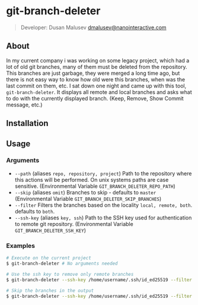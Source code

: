 # git-branch-deleter

> Developer: Dusan Malusev <dmalusev@nanointeractive.com>


## About

In my current company i was working on some legacy project, which had a lot of old git branches, many of them must be deleted from the repository. This branches 
are just garbage, they were merged a long time ago, but there is not easy way to know how old were this branches, when was the last commit on them, etc.
I sat down one night and came up with this tool, ```git-branch-deleter```. It displays all remote and local branches and asks what to do with the currently displayed branch. (Keep, Remove, Show Commit message, etc.)


## Installation


## Usage

### Arguments

- ```--path```  (aliases ``` repo, repository, project ```) Path to the repository where this actions will be performed. On unix systems paths are case sensitive. (Environmental Variable ```GIT_BRANCH_DELETER_REPO_PATH```)
- ```--skip``` (aliases ``` omit ```) Branches to skip - defaults to `master` (Environmental Variable ```GIT_BRANCH_DELETER_SKIP_BRANCHES```)
- ```--filter``` Filters the branches based on the locality ``` local, remote, both ```. defaults to `both`.
- ```--ssh-key``` (aliases ``` key, ssh ```) Path to the SSH key used for authentication to remote git repository. (Environmental Variable ```GIT_BRANCH_DELETER_SSH_KEY```)

### Examples

```sh
# Execute on the current project
$ git-branch-deleter # No arguments needed

# Use the ssh key to remove only remote branches
$ git-branch-deleter --ssh-key /home/username/.ssh/id_ed25519 --filter remote --path /path/to/project

# Skip the branches in the output
$ git-branch-deleter --ssh-key /home/username/.ssh/id_ed25519 --filter remote --skip origin/master,develop,feat/some-other-branch
```
